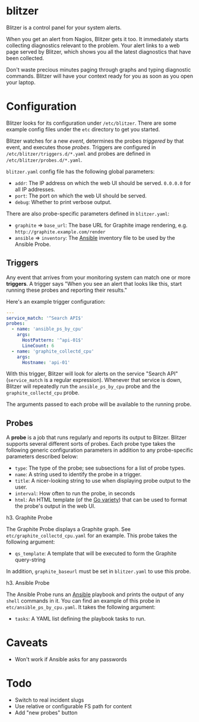blitzer
=======

Blitzer is a control panel for your system alerts.

When you get an alert from Nagios, Blitzer gets it too. It immediately starts
collecting diagnostics relevant to the problem. Your alert links to a web page
served by Blitzer, which shows you all the latest diagnostics that have been
collected.

Don't waste precious minutes paging through graphs and typing diagnostic commands.
Blitzer will have your context ready for you as soon as you open your laptop.

Configuration
=====

Blitzer looks for its configuration under `/etc/blitzer`. There are some example
config files under the `etc` directory to get you started.

Blitzer watches for a new _event_, determines the probes _triggered_ by that
event, and executes those _probes_. Triggers are configured in
`/etc/blitzer/triggers.d/*.yaml` and probes are defined in
`/etc/blitzer/probes.d/*.yaml`.

`blitzer.yaml` config file has the following global parameters:

* `addr`: The IP address on which the web UI should be served. `0.0.0.0` for
  all IP addresses.
* `port`: The port on which the web UI should be served.
* `debug`: Whether to print verbose output.

There are also probe-specific parameters defined in `blitzer.yaml`:

* `graphite` => `base_url`: The base URL for Graphite image rendering, e.g.
  `http://graphite.example.com/render`
* `ansible` => `inventory`: The [Ansible](http://ansible.com) inventory file
  to be used by the Ansible Probe.

Triggers
-----

Any event that arrives from your monitoring system can match one or more
__triggers__. A trigger says "When you see an alert that looks like this, start
running these probes and reporting their results."

Here's an example trigger configuration:

```yaml
---
service_match: '^Search API$'
probes:
  - name: 'ansible_ps_by_cpu'
    args:
      HostPattern: '^api-01$'
      LineCount: 6
  - name: 'graphite_collectd_cpu'
    args:
      Hostname: 'api-01'
```

With this trigger, Blitzer will look for alerts on the service "Search API"
(`service_match` is a regular expression). Whenever that service is down,
Blitzer will repeatedly run the `ansible_ps_by_cpu` probe and the
`graphite_collectd_cpu` probe.

The arguments passed to each probe will be available to the running probe.

Probes
-----

A __probe__ is a job that runs regularly and reports its output to Blitzer.
Blitzer supports several different sorts of probes. Each probe type takes
the following generic configuration parameters in addition to any
probe-specific parameters described below:

* `type`: The type of the probe; see subsections for a list of probe types.
* `name`: A string used to identify the probe in a trigger.
* `title`: A nicer-looking string to use when displaying probe output to
  the user.
* `interval`: How often to run the probe, in seconds
* `html`: An HTML template (of the [Go variety](http://golang.org/pkg/html/template/))
  that can be used to format the probe's output in the web UI.


h3. Graphite Probe

The Graphite Probe displays a Graphite graph. See `etc/graphite_collectd_cpu.yaml`
for an example. This probe takes the following argument:

* `qs_template`: A template that will be executed to form the Graphite query-string

In addition, `graphite_baseurl` must be set in `blitzer.yaml` to use this probe.


h3. Ansible Probe

The Ansible Probe runs an [Ansible](http://ansible.com) playbook and prints the
output of any `shell` commands in it. You can find an example of this probe in
`etc/ansible_ps_by_cpu.yaml`. It takes the following argument:

* `tasks`: A YAML list defining the playbook tasks to run.


Caveats
=====

* Won't work if Ansible asks for any passwords

Todo
=====

* Switch to real incident slugs
* Use relative or configurable FS path for content
* Add "new probes" button
